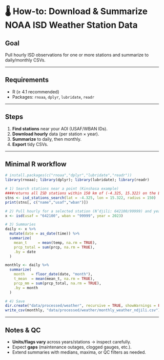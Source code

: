 # 🌡️ How-to: Download & Summarize NOAA ISD Weather Station Data

## Goal
Pull hourly ISD observations for one or more stations and summarize to daily/monthly CSVs.

---

## Requirements
- R (≥ 4.1 recommended)  
- Packages: `rnoaa`, `dplyr`, `lubridate`, `readr`

---

## Steps
1. **Find stations** near your AOI (USAF/WBAN IDs).  
2. **Download hourly** data (per station × year).  
3. **Summarize** to daily, then monthly.  
4. **Export** tidy CSVs.

---

## Minimal R workflow

```r
# install.packages(c("rnoaa","dplyr","lubridate","readr"))
library(rnoaa); library(dplyr); library(lubridate); library(readr)

# 1) Search stations near a point (Kinshasa example)
####returns all ISD stations within 150 km of (-4.325, 15.322) on the Earth’s surface.
stns <- isd_stations_search(lat = -4.325, lon = 15.322, radius = 150)
print(stns[, c("name","usaf","wban")])

# 2) Pull hourly for a selected station (N’djili: 642100/99999) and year
x <- isd(usaf = "642100", wban = "99999", year = 2023)

# 3) Summaries
daily <- x %>%
  mutate(date = as_date(time)) %>%
  summarize(
    mean_t     = mean(temp, na.rm = TRUE),
    prcp_total = sum(prcp, na.rm = TRUE),
    .by = date
  )

monthly <- daily %>%
  summarize(
    month   = floor_date(date, "month"),
    t_mean  = mean(mean_t, na.rm = TRUE),
    prcp_mm = sum(prcp_total, na.rm = TRUE),
    .by = month
  )

# 4) Save
dir.create("data/processed/weather", recursive = TRUE, showWarnings = FALSE)
write_csv(monthly, "data/processed/weather/monthly_weather_ndjili.csv")
```

---

## Notes & QC
- **Units/flags vary** across years/stations → inspect carefully.  
- Expect **gaps** (maintenance outages, clogged gauges, etc.).  
- Extend summaries with medians, maxima, or QC filters as needed.
